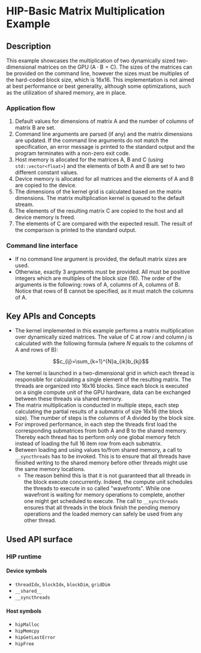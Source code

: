 # HIP-Basic Matrix Multiplication Example

## Description
This example showcases the multiplication of two dynamically sized two-dimensional matrices on the GPU ($\mathrm{A \cdot B=C}$). The sizes of the matrices can be provided on the command line, however the sizes must be multiples of the hard-coded block size, which is 16x16. This implementation is not aimed at best performance or best generality, although some optimizations, such as the utilization of shared memory, are in place.

### Application flow 
1. Default values for dimensions of matrix $\mathrm{A}$ and the number of columns of matrix $\mathrm{B}$ are set.
2. Command line arguments are parsed (if any) and the matrix dimensions are updated. If the command line arguments do not match the specification, an error message is printed to the standard output and the program terminates with a non-zero exit code.
3. Host memory is allocated for the matrices $\mathrm{A}$, $\mathrm{B}$ and $\mathrm{C}$ (using `std::vector<float>`) and the elements of both $\mathrm{A}$ and $\mathrm{B}$ are set to two different constant values.
4. Device memory is allocated for all matrices and the elements of $\mathrm{A}$ and $\mathrm{B}$ are copied to the device.
5. The dimensions of the kernel grid is calculated based on the matrix dimensions. The matrix multiplication kernel is queued to the default stream.
6. The elements of the resulting matrix $\mathrm{C}$ are copied to the host and all device memory is freed.
7. The elements of $\mathrm{C}$ are compared with the expected result. The result of the comparison is printed to the standard output.

### Command line interface
- If no command line argument is provided, the default matrix sizes are used.
- Otherwise, exactly 3 arguments must be provided. All must be positive integers which are multiples of the block size (16). The order of the arguments is the following: rows of $\mathrm{A}$, columns of $\mathrm{A}$, columns of $\mathrm{B}$. Notice that rows of $\mathrm{B}$ cannot be specified, as it must match the columns of $\mathrm{A}$.

## Key APIs and Concepts
- The kernel implemented in this example performs a matrix multiplication over dynamically sized matrices. The value of $\mathrm{C}$ at row $i$ and column $j$ is calculated with the following formula (where $N$ equals to the columns of $\mathrm{A}$ and rows of $\mathrm{B}$):

$$c_{ij}=\sum_{k=1}^{N}a_{ik}b_{kj}$$

- The kernel is launched in a two-dimensional grid in which each thread is responsible for calculating a single element of the resulting matrix. The threads are organized into 16x16 blocks. Since each block is executed on a single compute unit of the GPU hardware, data can be exchanged between these threads via shared memory.
- The matrix multiplication is conducted in multiple steps, each step calculating the partial results of a submatrix of size 16x16 (the block size). The number of steps is the columns of $\mathrm{A}$ divided by the block size.
- For improved performance, in each step the threads first load the corresponding submatrices from both $\mathrm{A}$ and $\mathrm{B}$ to the shared memory. Thereby each thread has to perform only one global memory fetch instead of loading the full 16 item row from each submatrix.
- Between loading and using values to/from shared memory, a call to `__syncthreads` has to be invoked. This is to ensure that all threads have finished writing to the shared memory before other threads might use the same memory locations.
  - The reason behind this is that it is not guaranteed that all threads in the block execute concurrently. Indeed, the compute unit schedules the threads to execute in so called "wavefronts". While one wavefront is waiting for memory operations to complete, another one might get scheduled to execute. The call to `__syncthreads` ensures that all threads in the block finish the pending memory operations and the loaded memory can safely be used from any other thread.

## Used API surface
### HIP runtime
#### Device symbols
- `threadIdx`, `blockIdx`, `blockDim`, `gridDim`
- `__shared__`
- `__syncthreads`

#### Host symbols
- `hipMalloc`
- `hipMemcpy`
- `hipGetLastError`
- `hipFree`
